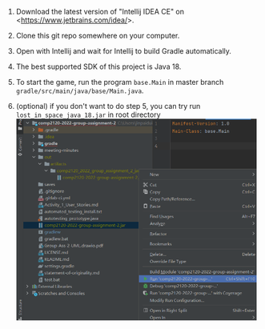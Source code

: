 1. Download the latest version of "Intellij IDEA CE" on <<https://www.jetbrains.com/idea/>>.

2. Clone this git repo somewhere on your computer.

3. Open with Intellij and wait for Intellij to build Gradle automatically.

4. The best supported SDK of this project is Java 18.

5. To start the game, run the program `base.Main` in master branch `gradle/src/main/java/base/Main.java`.

6. (optional) if you don't want to do step 5, you can try run `lost_in_space_java_18.jar` in root directory 
![jar](uploads/b3d296e533cedd69e82f756018b202ac/jar.png)
